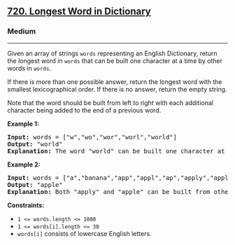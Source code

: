 <h2><a href="https://leetcode.com/problems/longest-word-in-dictionary">720. Longest Word in Dictionary</a></h2>
<h3>Medium</h3>
<hr>
<p>Given an array of strings <code>words</code> representing an English Dictionary, return the longest word in <code>words</code> that can be built one character at a time by other words in <code>words</code>.</p>

<p>If there is more than one possible answer, return the longest word with the smallest lexicographical order. If there is no answer, return the empty string.</p>

<p>Note that the word should be built from left to right with each additional character being added to the end of a previous word.</p>

<p><strong>Example 1:</strong></p>
<pre>
<strong>Input:</strong> words = ["w","wo","wor","worl","world"]
<strong>Output:</strong> "world"
<strong>Explanation:</strong> The word "world" can be built one character at a time by "w", "wo", "wor", and "worl".
</pre>

<p><strong>Example 2:</strong></p>
<pre>
<strong>Input:</strong> words = ["a","banana","app","appl","ap","apply","apple"]
<strong>Output:</strong> "apple"
<strong>Explanation:</strong> Both "apply" and "apple" can be built from other words in the dictionary. However, "apple" is lexicographically smaller than "apply".
</pre>

<p><strong>Constraints:</strong></p>
<ul>
  <li><code>1 <= words.length <= 1000</code></li>
  <li><code>1 <= words[i].length <= 30</code></li>
  <li><code>words[i]</code> consists of lowercase English letters.</li>
</ul>

